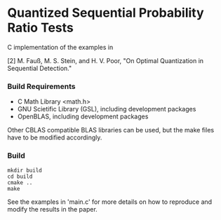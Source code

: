 # Quantized Sequential Probability Ratio Tests

C implementation of the examples in 

[2] M. Fauß, M. S. Stein, and H. V. Poor, "On Optimal Quantization in Sequential Detection."

### Build Requirements
- C Math Library \<math.h\>
- GNU Scietific Library (GSL), including development packages
- OpenBLAS, including development packages

Other CBLAS compatible BLAS libraries can be used, but the make files have to be modified accordingly. 

### Build
```
mkdir build
cd build
cmake ..
make
```

See the examples in 'main.c' for more details on how to reproduce and modify the results in the paper.

